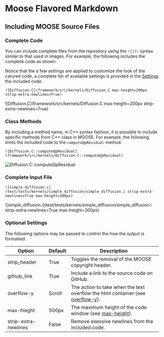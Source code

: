 # Moose Flavored Markdown


## Including MOOSE Source Files

### Complete Code
You can include complete files from the repository using the `![]()` syntax similar to that used in images. For example, the following
includes the complete code as shown.

Notice that the a few settings are applied to customize the look of the catured code, a complete list of available settings is provided
in the [Settings](MooseFlavoredMarkdown.md#optional-settings) the included code.

```text
![Diffusion.C](framework/src/kernels/Diffusion.C max-height=200px strip-extra-newlines=True)
```

![Diffusion.C](framework/src/kernels/Diffusion.C max-height=200px strip-extra-newlines=True)


### Class Methods
By including a method name, in C++ syntax fashion, it is possible to include specific methods from C++ class in MOOSE. For example,
the following limits the included code to the `computeQpResidual` method.

```text
![Diffusion.C::computeQpResidual](framework/src/kernels/Diffusion.C::computeQpResidual)
```

![Diffusion.C::computeQpResidual](framework/src/kernels/Diffusion.C::computeQpResidual)

### Complete Input File


```text
![simple_diffusion.i](test/tests/kernels/simple_diffusion/simple_diffusion.i strip-extra-newlines=True max-height=300px)
```

![simple_diffusion.i](test/tests/kernels/simple_diffusion/simple_diffusion.i strip-extra-newlines=True max-height=300px)



### Optional Settings
The following options may be passed to control the how the output is formatted.

Option               | Default | Description
-------------------- | ------- | -----------
strip_header         | True    | Toggles the removal of the MOOSE copyright header.
github_link          | True    | Include a link to the source code on GitHub.
overflow-y           | Scroll  | The action to take when the text overflow the html container (see [overflow-y](http://www.w3schools.com/cssref/css3_pr_overflow-y.asp)).
max-hieght           | 500px   | The maximum height of the code window (see [max-height](http://www.w3schools.com/cssref/pr_dim_max-height.asp)).
strip-extra-newlines | False   | Remove exessive newlines from the included code.
